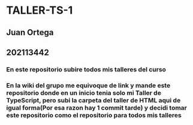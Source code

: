 # TALLER-TS-1
## Juan Ortega
## 202113442
### En este repositorio subire todos mis talleres del curso
### En la wiki del grupo me equivoque de link y mande este repositorio donde en un inicio tenia solo mi Taller de TypeScript, pero subi la carpeta del taller de HTML aqui de igual forma(Por esa razon hay 1 commit tarde) y decidi tomar este repositorio como el repositorio para todos mis talleres 
